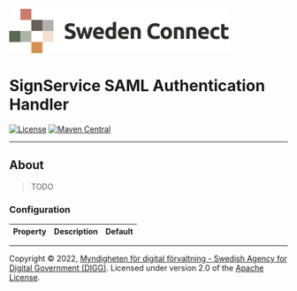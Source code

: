![Logo](../../docs/images/sweden-connect.png)


# SignService SAML Authentication Handler

[![License](https://img.shields.io/badge/License-Apache%202.0-blue.svg)](https://opensource.org/licenses/Apache-2.0) [![Maven Central](https://maven-badges.herokuapp.com/maven-central/se.swedenconnect.signservice/signservice-authn-saml/badge.svg)](https://maven-badges.herokuapp.com/maven-central/se.swedenconnect.signservice/signservice-authn-saml)

-----

## About

> TODO

### Configuration

| Property | Description | Default |
| :--- | :--- | :--- |


-----

Copyright &copy; 2022, [Myndigheten för digital förvaltning - Swedish Agency for Digital Government (DIGG)](http://www.digg.se). Licensed under version 2.0 of the [Apache License](http://www.apache.org/licenses/LICENSE-2.0).
